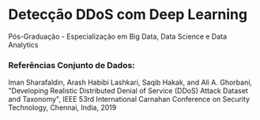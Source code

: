 # Detecção DDoS com Deep Learning
 Pós-Graduação - Especialização em Big Data, Data Science e Data Analytics

### Referências Conjunto de Dados:

Iman Sharafaldin, Arash Habibi Lashkari, Saqib Hakak, and Ali A. Ghorbani, "Developing Realistic Distributed Denial of Service (DDoS) Attack Dataset and Taxonomy", IEEE 53rd International Carnahan Conference on Security Technology, Chennai, India, 2019
